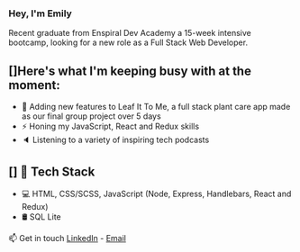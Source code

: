 ### Hey, I'm Emily

Recent graduate from Enspiral Dev Academy a 15-week intensive bootcamp, looking for a new role as a Full Stack Web Developer. 

[]Here's what I'm keeping busy with at the moment: 
----------------------------------------------------------------------------------------------------------------------------------------------------

-   🌱 Adding new features to Leaf It To Me, a full stack plant care app made as our final group project over 5 days
-   ⚡ Honing my JavaScript, React and Redux skills
-   🔈 Listening to a variety of inspiring tech podcasts

[] 💪 Tech Stack
----------------------------------------------------------

-   💻 HTML, CSS/SCSS, JavaScript (Node, Express, Handlebars, React and Redux)
-   🛢️ SQL Lite

📫 Get in touch
[LinkedIn](https://www.linkedin.com/in/emily-berryman-9a6a651a8/) - [Email](mailto:emilyrberryman@gmail.com)

<!--
**emily-berryman/emily-berryman** is a ✨ _special_ ✨ repository because its `README.md` (this file) appears on your GitHub profile.

Here are some ideas to get you started:

- 🔭 I’m currently working on ...
- 🌱 I’m currently learning ...
- 👯 I’m looking to collaborate on ...
- 🤔 I’m looking for help with ...
- 💬 Ask me about ...
- 📫 How to reach me: ...
- 😄 Pronouns: ...
- ⚡ Fun fact: ...
-->
